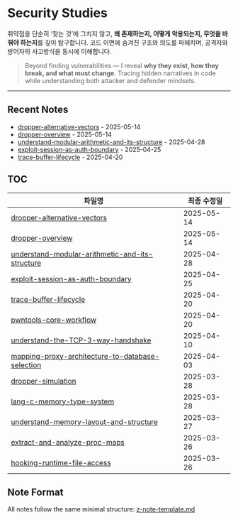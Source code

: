 # Security Studies

취약점을 단순히 ‘찾는 것’에 그치지 않고, **왜 존재하는지, 어떻게 악용되는지, 무엇을 바꿔야 하는지**를 깊이 탐구합니다.
코드 이면에 숨겨진 구조와 의도를 파헤치며, 공격자와 방어자의 사고방식을 동시에 이해합니다.

> Beyond finding vulnerabilities — I reveal **why they exist, how they break, and what must change**.
> Tracing hidden narratives in code while understanding both attacker and defender mindsets.

---

## Recent Notes

<!-- RECENT_NOTES_START -->
- [dropper-alternative-vectors](dropper-alternative-vectors.md) - 2025-05-14
- [dropper-overview](dropper-overview.md) - 2025-05-14
- [understand-modular-arithmetic-and-its-structure](understand-modular-arithmetic-and-its-structure.md) - 2025-04-28
- [exploit-session-as-auth-boundary](exploit-session-as-auth-boundary.md) - 2025-04-25
- [trace-buffer-lifecycle](trace-buffer-lifecycle.md) - 2025-04-20
<!-- RECENT_NOTES_END -->

## TOC

<!-- TOC_START -->
| 파일명 | 최종 수정일 |
|--------|-------------|
| [dropper-alternative-vectors](dropper-alternative-vectors.md) | 2025-05-14 |
| [dropper-overview](dropper-overview.md) | 2025-05-14 |
| [understand-modular-arithmetic-and-its-structure](understand-modular-arithmetic-and-its-structure.md) | 2025-04-28 |
| [exploit-session-as-auth-boundary](exploit-session-as-auth-boundary.md) | 2025-04-25 |
| [trace-buffer-lifecycle](trace-buffer-lifecycle.md) | 2025-04-20 |
| [pwntools-core-workflow](pwntools-core-workflow.md) | 2025-04-20 |
| [understand-the-TCP-3-way-handshake](understand-the-TCP-3-way-handshake.md) | 2025-04-10 |
| [mapping-proxy-architecture-to-database-selection](mapping-proxy-architecture-to-database-selection.md) | 2025-04-03 |
| [dropper-simulation](dropper-simulation.md) | 2025-03-28 |
| [lang-c-memory-type-system](lang-c-memory-type-system.md) | 2025-03-28 |
| [understand-memory-layout-and-structure](understand-memory-layout-and-structure.md) | 2025-03-27 |
| [extract-and-analyze-proc-maps](extract-and-analyze-proc-maps.md) | 2025-03-26 |
| [hooking-runtime-file-access](hooking-runtime-file-access.md) | 2025-03-26 |
<!-- TOC_END -->

## Note Format

All notes follow the same minimal structure: [z-note-template.md](z-note-template.md)
